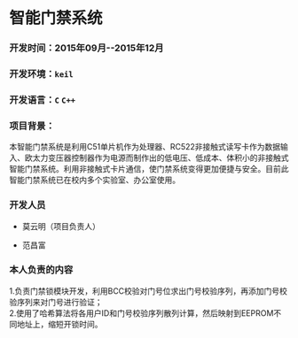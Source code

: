 # 智能门禁系统

### 开发时间：2015年09月--2015年12月
### 开发环境：`keil` 
### 开发语言：`C` `C++`
### 项目背景：
本智能门禁系统是利用C51单片机作为处理器、RC522非接触式读写卡作为数据输入、欧太力变压器控制器作为电源而制作出的低电压、低成本、体积小的非接触式智能门禁系统。利用非接触式卡片通信，使门禁系统变得更加便捷与安全。目前此智能门禁系统已在校内多个实验室、办公室使用。
### 开发人员
  
* 莫云明（项目负责人）

* 范昌富

### 本人负责的内容

1.负责门禁锁模块开发，利用BCC校验对门号位求出门号校验序列，再添加门号校验序列来对门号进行验证；<br>
2.使用了哈希算法将各用户ID和门号校验序列散列计算，然后映射到EEPROM不同地址上，缩短开锁时间。

